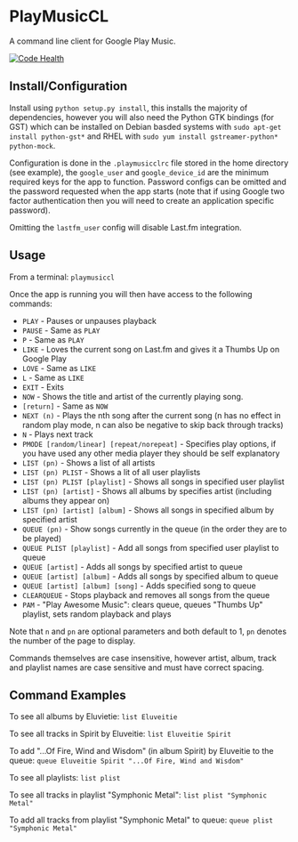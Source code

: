 PlayMusicCL
===========

A command line client for Google Play Music.

[![Code Health](https://landscape.io/github/DanNixon/PlayMusicCL/master/landscape.png)](https://landscape.io/github/DanNixon/PlayMusicCL/master)

Install/Configuration
---------------------

Install using `python setup.py install`, this installs the majority of
dependencies, however you will also need the Python GTK bindings (for GST) which
can be installed on Debian basded systems with `sudo apt-get install
python-gst*` and RHEL with `sudo yum install gstreamer-python* python-mock`.

Configuration is done in the `.playmusicclrc` file stored in the home
directory (see example), the `google_user` and `google_device_id` are
the minimum required keys for the app to function.  Password configs can be
omitted and the password requested when the app starts (note that if using
Google two factor authentication then you will need to create an application
specific password).

Omitting the `lastfm_user` config will disable Last.fm integration.

Usage
-----

From a terminal: `playmusiccl`

Once the app is running you will then have access to the following commands:

-	```PLAY``` - Pauses or unpauses playback
-	```PAUSE``` - Same as ```PLAY```
- ```P``` - Same as ```PLAY```
-	```LIKE``` - Loves the current song on Last.fm and gives it a Thumbs Up on
	Google Play
-	```LOVE``` - Same as ```LIKE```
- ```L``` - Same as ```LIKE```
-	```EXIT``` - Exits
-	```NOW``` - Shows the title and artist of the currently playing song.
- ```[return]``` - Same as ```NOW```
-	```NEXT (n)``` - Plays the nth song after the current song (n has no effect in
	random play mode, n can also be negative to skip back through tracks)
- ```N``` - Plays next track
-	```PMODE [random/linear] [repeat/norepeat]``` - Specifies play options, if you
	have used any other media player they should be self explanatory
-	```LIST (pn)``` - Shows a list of all artists
-	```LIST (pn) PLIST``` - Shows a lit of all user playlists
-	```LIST (pn) PLIST [playlist]``` - Shows all songs in specified user playlist
-	```LIST (pn) [artist]``` - Shows all albums by specifies artist (including
	albums they appear on)
-	```LIST (pn) [artist] [album]``` - Shows all songs in specified album by
	specified artist
-	```QUEUE (pn)``` - Show songs currently in the queue (in the order they are to
	be played)
-	```QUEUE PLIST [playlist]``` - Add all songs from specified user playlist to
	queue
-	```QUEUE [artist]``` - Adds all songs by specified artist to queue
-	```QUEUE [artist] [album]``` - Adds all songs by specified album to queue
-	```QUEUE [artist] [album] [song]``` - Adds specified song to queue
- ```CLEARQUEUE``` - Stops playback and removes all songs from the queue
- ```PAM``` - "Play Awesome Music": clears queue, queues "Thumbs Up" playlist,
  sets random playback and plays

Note that ```n``` and ```pn``` are optional parameters and both default to 1,
```pn``` denotes the number of the page to display.

Commands themselves are case insensitive, however artist, album, track and
playlist names are case sensitive and must have correct spacing.

Command Examples
----------------

To see all albums by Eluvietie: ```list Eluveitie```

To see all tracks in Spirit by Eluveitie: ```list Eluveitie Spirit```

To add "...Of Fire, Wind and Wisdom" (in album Spirit) by Eluveitie to the
queue: ```queue Eluveitie Spirit "...Of Fire, Wind and Wisdom"```

To see all playlists: ```list plist```

To see all tracks in playlist "Symphonic Metal": ```list plist "Symphonic
Metal"```

To add all tracks from playlist "Symphonic Metal" to queue: ```queue plist
"Symphonic Metal"```
